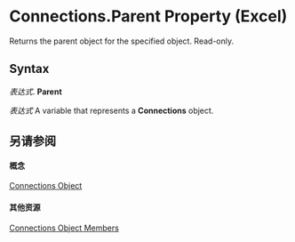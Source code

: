
# Connections.Parent Property (Excel)

Returns the parent object for the specified object. Read-only.


## Syntax

 _表达式_. **Parent**

 _表达式_ A variable that represents a **Connections** object.


## 另请参阅


#### 概念


[Connections Object](3320b1cc-2f9d-805e-e506-27164b38d413.md)
#### 其他资源


[Connections Object Members](http://msdn.microsoft.com/library/f6f7cbb6-4763-443a-56d8-2787cb067b8b%28Office.15%29.aspx)
